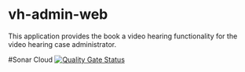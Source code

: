 # vh-admin-web
This application provides the book a video hearing functionality for the video hearing case administrator.

#Sonar Cloud
[![Quality Gate Status](https://sonarcloud.io/api/project_badges/measure?project=vh-admin-web&metric=alert_status)](https://sonarcloud.io/dashboard?id=vh-admin-web)
